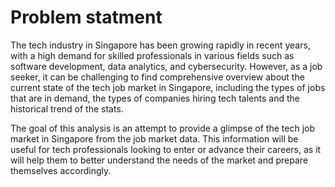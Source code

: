 # Problem statment
The tech industry in Singapore has been growing rapidly in recent years, with a high demand for skilled professionals in various fields such as software development, data analytics, and cybersecurity. However, as a job seeker, it can be challenging to find comprehensive overview about the current state of the tech job market in Singapore, including the types of jobs that are in demand, the types of companies hiring tech talents and the historical trend of the stats.

The goal of this analysis is an attempt to provide a glimpse of the tech job market in Singapore from the job market data. This information will be useful for tech professionals looking to enter or advance their careers, as it will help them to better understand the needs of the market and prepare themselves accordingly.
